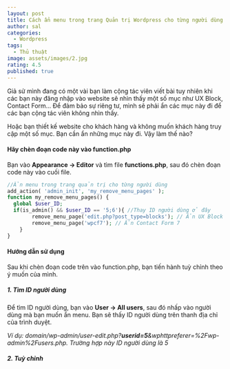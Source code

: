 ```yaml
---
layout: post
title: Cách ẩn menu trong trang Quản trị Wordpress cho từng người dùng
author: sal
categories:
  - Wordpress
tags:
  - Thủ thuật
image: assets/images/2.jpg
rating: 4.5
published: true
---
```

Giả sử mình đang có một vài bạn làm cộng tác viên viết bài tuy nhiên khi các bạn này đăng nhập vào website sẽ nhìn thấy một số mục như UX Block, Contact Form... Để đảm bảo sự riêng tư, mình sẽ phải ẩn các mục này đi để các bạn cộng tác viên không nhìn thấy.

Hoặc bạn thiết kế website cho khách hàng và không muốn khách hàng truy cập một số mục. Bạn cần ẩn những mục này đi. Vậy làm thế nào?

#### Hãy chèn đoạn code này vào function.php
Bạn vào **Appearance -> Editor** và tìm file **functions.php**, sau đó chèn đoạn code này vào cuối file.
```php
//Ẩn menu trong trang quản trị cho từng người dùng
add_action( 'admin_init', 'my_remove_menu_pages' );
function my_remove_menu_pages() {
  global $user_ID;
  if(is_admin() && $user_ID == '5;6'){ //Thay ID người dùng ở đây
        remove_menu_page('edit.php?post_type=blocks'); // Ẩn UX Block của Flatsome
        remove_menu_page('wpcf7'); // Ẩn Contact Form 7
    }
}
```
#### Hướng dẫn sử dụng
Sau khi chèn đoạn code trên vào function.php, bạn tiến hành tuỳ chỉnh theo ý muốn của mình.
#####  1. Tìm ID người dùng

Để tìm ID người dùng, bạn vào **User -> All users**, sau đó nhấp vào người dùng mà bạn muốn ẩn menu. Bạn sẽ thấy ID người dùng trên thanh địa chỉ của trình duyệt.

_Ví dụ: domain/wp-admin/user-edit.php?**userid=5**&wphttpreferer=%2Fwp-admin%2Fusers.php. Trường hợp này ID người dùng là 5_

#####  2. Tuỳ chỉnh
